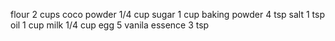 flour 2 cups
coco powder 1/4 cup
sugar 1 cup
baking powder 4 tsp
salt 1 tsp
oil 1 cup
milk 1/4 cup
egg 5
vanila essence 3 tsp